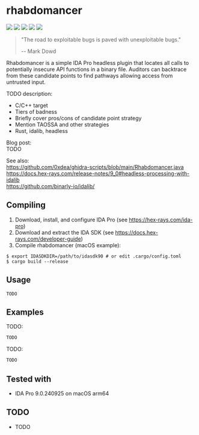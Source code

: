 # rhabdomancer

[![](https://img.shields.io/github/stars/0xdea/rhabdomancer.svg?style=flat&color=yellow)](https://github.com/0xdea/rhabdomancer)
[![](https://img.shields.io/github/forks/0xdea/rhabdomancer.svg?style=flat&color=green)](https://github.com/0xdea/rhabdomancer)
[![](https://img.shields.io/github/watchers/0xdea/rhabdomancer.svg?style=flat&color=red)](https://github.com/0xdea/rhabdomancer)
[![](https://img.shields.io/badge/twitter-%400xdea-blue.svg)](https://twitter.com/0xdea)
[![](https://img.shields.io/badge/mastodon-%40raptor-purple.svg)](https://infosec.exchange/@raptor)

> "The road to exploitable bugs is paved with unexploitable bugs."
>
> -- Mark Dowd

Rhabdomancer is a simple IDA Pro headless plugin that locates all calls to potentially insecure API functions in a
binary file. Auditors can backtrace from these candidate points to find pathways allowing access from untrusted input.

TODO description:

* C/C++ target
* Tiers of badness
* Briefly cover pros/cons of candidate point strategy
* Mention TAOSSA and other strategies
* Rust, idalib, headless

Blog post:  
TODO

See also:  
https://github.com/0xdea/ghidra-scripts/blob/main/Rhabdomancer.java  
https://docs.hex-rays.com/release-notes/9_0#headless-processing-with-idalib  
https://github.com/binarly-io/idalib/

## Compiling

1. Download, install, and configure IDA Pro (see https://hex-rays.com/ida-pro)
2. Download and extract the IDA SDK (see https://docs.hex-rays.com/developer-guide)
3. Compile rhabdomancer (macOS example):

```
$ export IDASDKDIR=/path/to/idasdk90 # or edit .cargo/config.toml
$ cargo build --release
```

## Usage

```
TODO
```

## Examples

TODO:

```sh
TODO
```

TODO:

```sh
TODO
```

## Tested with

* IDA Pro 9.0.240925 on macOS arm64

## TODO

* TODO
